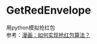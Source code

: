 # GetRedEnvelope

用python模拟抢红包<br>
参考：[漫画：如何实现抢红包算法？](https://blog.csdn.net/bjweimengshu/article/details/80045958)

